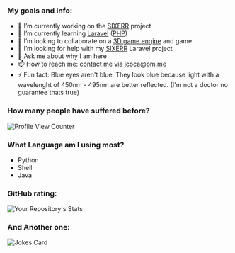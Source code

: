 <!--
### Hi there 👋
**JCOCA-Tech/JCOCA-Tech** is a ✨ _special_ ✨ repository because its `README.md` (this file) appears on your GitHub profile.
Here are some ideas to get you started:
-->

### My goals and info: <br>
- 🔭 I’m currently working on the [SIXERR](https://github.com/JCOCA-Tech/SIXERR) project
- 🌱 I’m currently learning [Laravel](https://laravel.com/) ([PHP](https://en.wikipedia.org/wiki/PHP))
- 👯 I’m looking to collaborate on a [3D game engine](https://en.wikipedia.org/wiki/Game_engine) and game
- 🤔 I’m looking for help with my [SIXERR](https://github.com/JCOCA-Tech/SIXERR) Laravel project
- 💬 Ask me about why I am here
- 📫 How to reach me: contact me via [jcoca@pm.me](mailto:jcoca@pm.me)
- ⚡ Fun fact: Blue eyes aren't blue. They look blue because light with a wavelenght of 450nm - 495nm are better reflected. (I'm not a doctor no guarantee thats true)

### How many people have suffered before? <br>

![Profile View Counter](https://komarev.com/ghpvc/?username=JCOCA-Tech)
<br>

### What Language am I using most?<br>
- Python
- Shell
- Java

### GitHub rating:<br>

![Your Repository's Stats](https://github-readme-stats.vercel.app/api?username=JCOCA-Tech&&show_icons=true&title_color=ffffff&icon_color=bb2acf&text_color=daf7dc&bg_color=151515)
<br>

### And Another one:<br>

![Jokes Card](https://readme-jokes.vercel.app/api)
<br>
